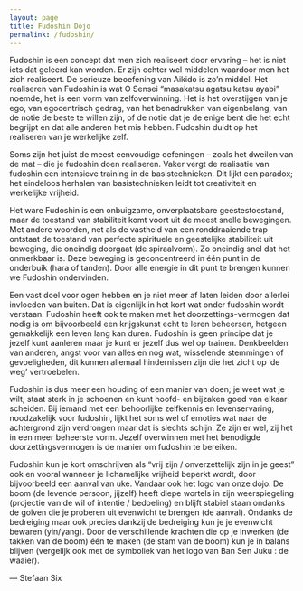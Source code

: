 ```yaml
---
layout: page
title: Fudoshin Dojo
permalink: /fudoshin/
---
```


Fudoshin is een concept dat men zich realiseert door ervaring – het is niet iets dat geleerd kan worden. Er zijn echter wel middelen waardoor men het zich realiseert. De serieuze beoefening van Aikido is zo’n middel. Het realiseren van Fudoshin is wat O Sensei “masakatsu agatsu katsu ayabi” noemde, het is een vorm van zelfoverwinning. Het is het overstijgen van je ego, van egocentrisch gedrag, van het benadrukken van eigenbelang, van de notie de beste te willen zijn, of de notie dat je de enige bent die het echt begrijpt en dat alle anderen het mis hebben. Fudoshin duidt op het realiseren van je werkelijke zelf.

Soms zijn het juist de meest eenvoudige oefeningen – zoals het dweilen van de mat – die je fudoshin doen realiseren. Vaker vergt de realisatie van fudoshin een intensieve training in de basistechnieken. Dit lijkt een paradox; het eindeloos herhalen van basistechnieken leidt tot creativiteit en werkelijke vrijheid.

Het ware Fudoshin is een onbuigzame, onverplaatsbare geestestoestand, maar de toestand van stabiliteit komt voort uit de meest snelle bewegingen. Met andere woorden, net als de vastheid van een ronddraaiende trap ontstaat de toestand van perfecte spirituele en geestelijke stabiliteit uit beweging, die oneindig doorgaat (de spiraalvorm). Zo oneindig snel dat het onmerkbaar is. Deze beweging is geconcentreerd in één punt in de onderbuik (hara of tanden). Door alle energie in dit punt te brengen kunnen we Fudoshin ondervinden.

Een vast doel voor ogen hebben en je niet meer af laten leiden door allerlei invloeden van buiten. Dat is eigenlijk in het kort wat onder fudoshin wordt verstaan. Fudoshin heeft ook te maken met het doorzettings-vermogen dat nodig is om bijvoorbeeld een krijgskunst echt te leren beheersen, hetgeen gemakkelijk een leven lang kan duren. Fudoshin is geen principe dat je jezelf kunt aanleren maar je kunt er jezelf dus wel op trainen. Denkbeelden van anderen, angst voor van alles en nog wat, wisselende stemmingen of gevoeligheden, dit kunnen allemaal hindernissen zijn die het zicht op ‘de weg’ vertroebelen.

Fudoshin is dus meer een houding of een manier van doen; je weet wat je wilt, staat sterk in je schoenen en kunt hoofd- en bijzaken goed van elkaar scheiden. Bij iemand met een behoorlijke zelfkennis en levenservaring, noodzakelijk voor fudoshin, lijkt het soms wel of emoties wat naar de achtergrond zijn verdrongen maar dat is slechts schijn. Ze zijn er wel, zij het in een meer beheerste vorm. Jezelf overwinnen met het benodigde doorzettingsvermogen is de manier om fudoshin te bereiken.

Fudoshin kun je kort omschrijven als “vrij zijn / onverzettelijk zijn in je geest” ook en vooral wanneer je lichamelijke vrijheid beperkt wordt, door bijvoorbeeld een aanval van uke. Vandaar ook het logo van onze dojo. De boom (de levende persoon, jijzelf) heeft diepe wortels in zijn weerspiegeling (projectie van de wil of intentie / bedoeling) en blijft stabiel staan ondanks de golven die je proberen uit evenwicht te brengen (de aanval). Ondanks de bedreiging maar ook precies dankzij de bedreiging kun je je evenwicht bewaren (yin/yang). Door de verschillende krachten die op je inwerken (de takken van de boom) één te maken (de stam van de boom) kun je in balans blijven (vergelijk ook met de symboliek van het logo van Ban Sen Juku : de waaier).

— Stefaan Six
